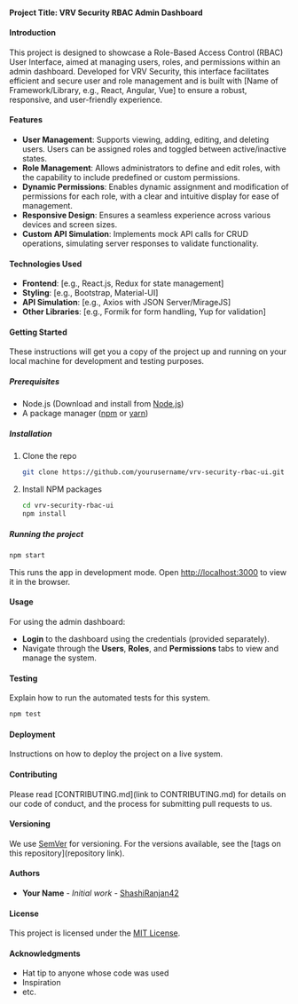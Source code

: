 
#### Project Title: VRV Security RBAC Admin Dashboard

#### Introduction
This project is designed to showcase a Role-Based Access Control (RBAC) User Interface, aimed at managing users, roles, and permissions within an admin dashboard. Developed for VRV Security, this interface facilitates efficient and secure user and role management and is built with [Name of Framework/Library, e.g., React, Angular, Vue] to ensure a robust, responsive, and user-friendly experience.

#### Features
- **User Management**: Supports viewing, adding, editing, and deleting users. Users can be assigned roles and toggled between active/inactive states.
- **Role Management**: Allows administrators to define and edit roles, with the capability to include predefined or custom permissions.
- **Dynamic Permissions**: Enables dynamic assignment and modification of permissions for each role, with a clear and intuitive display for ease of management.
- **Responsive Design**: Ensures a seamless experience across various devices and screen sizes.
- **Custom API Simulation**: Implements mock API calls for CRUD operations, simulating server responses to validate functionality.

#### Technologies Used
- **Frontend**: [e.g., React.js, Redux for state management]
- **Styling**: [e.g., Bootstrap, Material-UI]
- **API Simulation**: [e.g., Axios with JSON Server/MirageJS]
- **Other Libraries**: [e.g., Formik for form handling, Yup for validation]

#### Getting Started
These instructions will get you a copy of the project up and running on your local machine for development and testing purposes.

##### Prerequisites
- Node.js (Download and install from [Node.js](https://nodejs.org/))
- A package manager ([npm](https://npmjs.com/) or [yarn](https://yarnpkg.com/))

##### Installation
1. Clone the repo
   ```sh
   git clone https://github.com/yourusername/vrv-security-rbac-ui.git
   ```
2. Install NPM packages
   ```sh
   cd vrv-security-rbac-ui
   npm install
   ```

##### Running the project
```sh
npm start
```
This runs the app in development mode. Open [http://localhost:3000](http://localhost:3000) to view it in the browser.

#### Usage
For using the admin dashboard:
- **Login** to the dashboard using the credentials (provided separately).
- Navigate through the **Users**, **Roles**, and **Permissions** tabs to view and manage the system.

#### Testing
Explain how to run the automated tests for this system.

```sh
npm test
```

#### Deployment
Instructions on how to deploy the project on a live system.

#### Contributing
Please read [CONTRIBUTING.md](link to CONTRIBUTING.md) for details on our code of conduct, and the process for submitting pull requests to us.

#### Versioning
We use [SemVer](http://semver.org/) for versioning. For the versions available, see the [tags on this repository](repository link).

#### Authors
- **Your Name** - *Initial work* - [ShashiRanjan42](https://github.com/ShashiRanjan42)

#### License
This project is licensed under the [MIT License](LICENSE.md).

#### Acknowledgments
- Hat tip to anyone whose code was used
- Inspiration
- etc.


